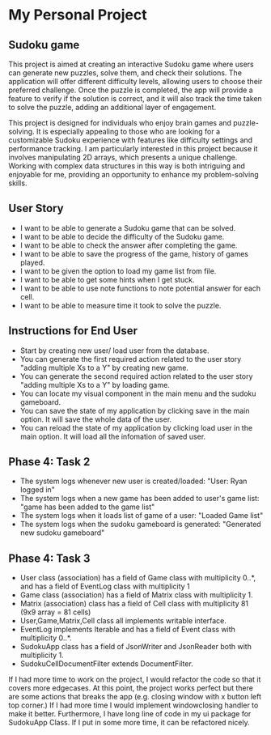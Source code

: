 # My Personal Project

## Sudoku game
This project is aimed at creating an interactive Sudoku game where users can generate new puzzles, solve them, and check their solutions. The application will offer different difficulty levels, allowing users to choose their preferred challenge. Once the puzzle is completed, the app will provide a feature to verify if the solution is correct, and it will also track the time taken to solve the puzzle, adding an additional layer of engagement.

This project is designed for individuals who enjoy brain games and puzzle-solving. It is especially appealing to those who are looking for a customizable Sudoku experience with features like difficulty settings and performance tracking. I am particularly interested in this project because it involves manipulating 2D arrays, which presents a unique challenge. Working with complex data structures in this way is both intriguing and enjoyable for me, providing an opportunity to enhance my problem-solving skills.

## User Story
- I want to be able to generate a Sudoku game that can be solved.
- I want to be able to decide the difficulty of the Sudoku game.
- I want to be able to check the answer after completing the game.
- I want to be able to save the progress of the game, history of games played.
- I want to be given the option to load my game list from file.
- I want to be able to get some hints when I get stuck.
- I want to be able to use note functions to note potential answer for each cell.
- I want to be able to measure time it took to solve the puzzle.


## Instructions for End User
- Start by creating new user/ load user from the database.
- You can generate the first required action related to the user story "adding multiple Xs to a Y" by creating new game.
- You can generate the second required action related to the user story "adding multiple Xs to a Y" by loading game.
- You can locate my visual component in the main menu and the sudoku gameboard.
- You can save the state of my application by clicking save in the main option. It will save the whole data of the user.
- You can reload the state of my application by clicking load user in the main option. It will load all the infomation of saved user.

## Phase 4: Task 2
- The system logs whenever new user is created/loaded: "User: Ryan logged in"
- The system logs when a new game has been added to user's game list: "game has been added to the game list"
- The system logs when it loads list of game of a user: "Loaded Game list"
- The system logs when the sudoku gameboard is generated: "Generated new sudoku gameboard" 

## Phase 4: Task 3
- User class (association) has a field of Game class with multiplicity 0..*, and has a field of EventLog class with multiplicity 1
- Game class (association) has a field of Matrix class with multiplicity 1.
- Matrix (association) class has a field of Cell class with multiplicity 81 (9x9 array = 81 cells)
- User,Game,Matrix,Cell class all implements writable interface.
- EventLog implements Iterable and has a field of Event class with multiplicity 0..*.
- SudokuApp class has a field of JsonWriter and JsonReader both with multiplicity 1.
- SudokuCellDocumentFilter extends DocumentFilter.

If I had more time to work on the project, I would refactor the code so that it covers more edgecases.
At this point, the project works perfect but there are some actions that breaks the app (e.g. closing window with x button left top corner.)
If I had more time I would implement windowclosing handler to make it better.
Furthermore, I have long line of code in my ui package for SudokuApp Class. If I put in some more time, it can be refactored nicely.
